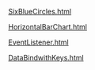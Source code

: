 [SixBlueCircles.html](SixBlueCircles.md)

[HorizontalBarChart.html](HorizontalBarChart.md)

[EventListener.html](EventListener.md)

[DataBindwithKeys.html](DataBindwithKeys.md)
